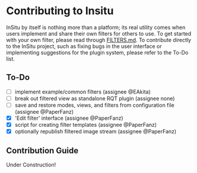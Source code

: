 # Contributing to Insitu

InSitu by itself is nothing more than a platform; its real utility comes when users implement and share their own filters for others to use. To get started with your own filter, please read through [FILTERS.md](FILTERS.md). To contribute directly to the InSitu project, such as fixing bugs in the user interface or implementing suggestions for the plugin system, please refer to the To-Do list.

## To-Do

- [ ] implement example/common filters (assignee @EAkita)
- [ ] break out filtered view as standalone RQT plugin (assignee none)
- [ ] save and restore modes, views, and filters from configuration file (assignee @PaperFanz)
- [x] 'Edit filter' interface (assignee @PaperFanz)
- [x] script for creating filter templates (assignee @PaperFanz)
- [x] optionally republish filtered image stream (assignee @PaperFanz)

## Contribution Guide

Under Construction!

